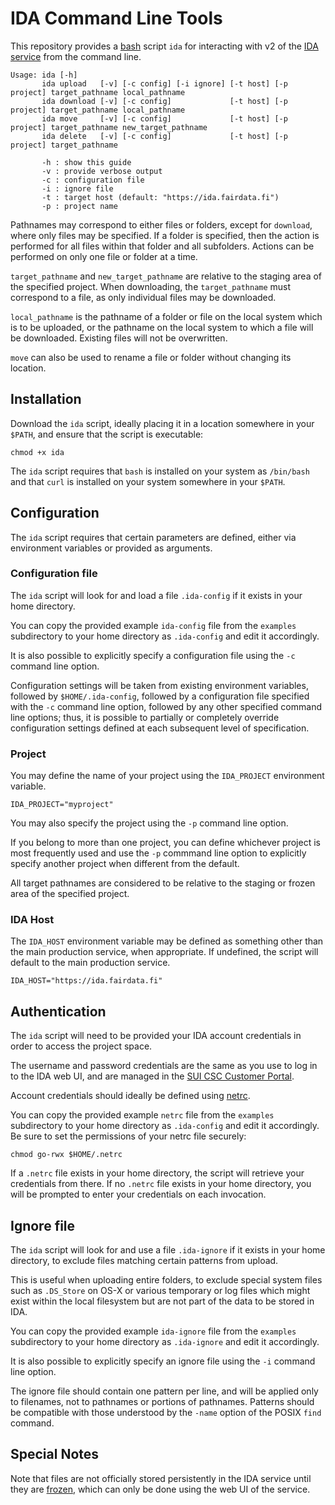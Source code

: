 <!--
This file is part of the IDA research data storage service

Copyright (C) 2018 Ministry of Education and Culture, Finland

This program is free software: you can redistribute it and/or modify
it under the terms of the GNU Affero General Public License as published
by the Free Software Foundation, either version 3 of the License,
or (at your option) any later version.

This program is distributed in the hope that it will be useful, but
WITHOUT ANY WARRANTY; without even the implied warranty of MERCHANTABILITY
or FITNESS FOR A PARTICULAR PURPOSE. See the GNU Affero General Public
License for more details.

You should have received a copy of the GNU Affero General Public License
along with this program. If not, see <http://www.gnu.org/licenses/>.

@author CSC - IT Center for Science Ltd., Espoo Finland <servicedesk@csc.fi>
@license GNU Affero General Public License, version 3
@link https://research.csc.fi/
-->

# IDA Command Line Tools

This repository provides a [bash](https://www.gnu.org/software/bash/) script `ida` for interacting with
v2 of the [IDA service](https://www.fairdata.fi/en/ida/) from the command line.

    Usage: ida [-h]
           ida upload   [-v] [-c config] [-i ignore] [-t host] [-p project] target_pathname local_pathname
           ida download [-v] [-c config]             [-t host] [-p project] target_pathname local_pathname
           ida move     [-v] [-c config]             [-t host] [-p project] target_pathname new_target_pathname
           ida delete   [-v] [-c config]             [-t host] [-p project] target_pathname
           
           -h : show this guide
           -v : provide verbose output
           -c : configuration file
           -i : ignore file
           -t : target host (default: "https://ida.fairdata.fi")
           -p : project name

Pathnames may correspond to either files or folders, except for `download`, where only files may be specified.
If a folder is specified, then the action is performed for all files within that folder and all subfolders.
Actions can be performed on only one file or folder at a time. 

`target_pathname` and `new_target_pathname` are relative to the staging area of the specified project. When
downloading, the `target_pathname` must correspond to a file, as only individual files may be downloaded.
           
`local_pathname` is the pathname of a folder or file on the local system which is to be uploaded, or the
pathname on the local system to which a file will be downloaded. Existing files will not be overwritten.
           
`move` can also be used to rename a file or folder without changing its location.

## Installation
Download the `ida` script, ideally placing it in a location somewhere in your `$PATH`, and ensure that
the script is executable:

    chmod +x ida
    
The `ida` script requires that `bash` is installed on your system as `/bin/bash` and that `curl` is installed
on your system somewhere in your `$PATH`.

## Configuration
The `ida` script requires that certain parameters are defined,
either via environment variables or provided as arguments.

### Configuration file
The `ida` script will look for and load a file `.ida-config` if it exists in your home directory.

You can copy the provided example `ida-config` file from the `examples` subdirectory to your home directory
as `.ida-config` and edit it accordingly.

It is also possible to explicitly specify a configuration file using the `-c` command line option.

Configuration settings will be taken from existing environment variables, followed by `$HOME/.ida-config`,
followed by a configuration file specified with the `-c` command line option, followed by any other
specified command line options; thus, it is possible to partially or completely override configuration
settings defined at each subsequent level of specification.

### Project
You may define the name of your project using the `IDA_PROJECT` environment variable.

    IDA_PROJECT="myproject"
    
You may also specify the project using the `-p` command line option.

If you belong to more than one project, you can define 
whichever project is most frequently used and use the `-p` commmand line option to
explicitly specify another project when different from the default.

All target pathnames are considered to be relative to the staging or frozen area of the specified project.

### IDA Host

The `IDA_HOST` environment variable may be defined as something other than the main
production service, when appropriate. If undefined, the script will default to the 
main production service.

    IDA_HOST="https://ida.fairdata.fi"
            
## Authentication
The `ida` script will need to be provided your IDA account credentials in order to access the project space.

The username and password credentials are the same as you use to log in to the IDA web UI, and are managed in
the [SUI CSC Customer Portal](https://sui.csc.fi/).

Account credentials should ideally be defined using [netrc](https://ec.haxx.se/usingcurl-netrc.html).

You can copy the provided example `netrc` file from the `examples` subdirectory to your home directory
as `.ida-config` and edit it accordingly. Be sure to set the permissions of your netrc file securely:

    chmod go-rwx $HOME/.netrc
    
If a `.netrc` file exists in your home directory, the script will retrieve your credentials from there. 
If no `.netrc` file exists in your home directory, you will be prompted to enter your credentials on each invocation.

## Ignore file
The `ida` script will look for and use a file `.ida-ignore` if it exists in your home directory, to exclude
files matching certain patterns from upload.

This is useful when uploading entire folders, to exclude special system files such as `.DS_Store` on OS-X or
various temporary or log files which might exist within the local filesystem but are not part of the data to
be stored in IDA.

You can copy the provided example `ida-ignore` file from the `examples` subdirectory to your home directory
as `.ida-ignore` and edit it accordingly.

It is also possible to explicitly specify an ignore file using the `-i` command line option.

The ignore file should contain one pattern per line, and will be applied only to filenames, not to pathnames
or portions of pathnames. Patterns should be compatible with those understood by the `-name` option of the
POSIX `find` command.

## Special Notes

Note that files are not officially stored persistently in the IDA service
until they are [frozen](https://www.fairdata.fi/en/ida/user-guide/#project-data-storage),
which can only be done using the web UI of the service.

